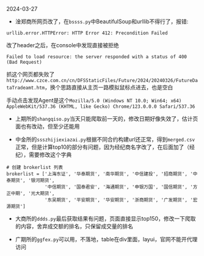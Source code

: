 2024-03-27

- 淦郑商所网页改了，在`bssss.py`中BeautifulSoup和urllib不得行了，报错:

```urllib.error.HTTPError: HTTP Error 412: Precondition Failed```

改了header之后，在console中发现直接被拒绝

```Failed to load resource: the server responded with a status of 400 (Bad Request)```

抓这个网页都失败了```http://www.czce.com.cn/cn/DFSStaticFiles/Future/2024/20240326/FutureDataTradeamt.htm```，换个思路直接从主页一路模拟鼠标点进去，也是空白

手动点击发现Agent是这个```Mozilla/5.0 (Windows NT 10.0; Win64; x64) AppleWebKit/537.36 (KHTML, like Gecko) Chrome/123.0.0.0 Safari/537.36```



- 上期所的`shangqiso.py`当天只能爬取前一天的，修改日期好像失效了，估计页面也有改动，但至少还能用

- 中金所的`ssszhijiexiazai.py`根据不同合约构建url还正常，得到`merged.csv`正常，但是计算top10的部分有问题，因为经纪商名字改了，在后面加了（经纪），需要修改这个字典

```
# 创建 brokerlist 列表
brokerlist = ['上海东证', '华泰期货', '南华期货', '中信建投', '招商期货', '中泰期货', '银河期货', 
              '中信期货', '国泰君安', '海通期货', '申银万国', '国信期货', '方正中期', '光大期货', 
              '东吴期货', '平安期货', '华安期货', '浙商期货', '广发期货', '宏源期货']
```

- 大商所的`ddds.py`最后获取结果有问题，页面直接显示top150，修改一下爬取的内容，舍弃成交额的排名，只保留成交量的排名

- 广期所的`ggfex.py`可以用，不落地，table在div里面，layui，官网不能开代理访问
